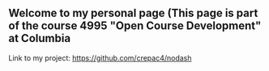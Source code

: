 ## Welcome to my personal page (This page is part of the course 4995 "Open Course Development" at Columbia

Link to my project: https://github.com/crepac4/nodash
